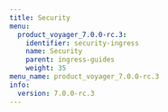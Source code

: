 ```yaml
---
title: Security
menu:
  product_voyager_7.0.0-rc.3:
    identifier: security-ingress
    name: Security
    parent: ingress-guides
    weight: 35
menu_name: product_voyager_7.0.0-rc.3
info:
  version: 7.0.0-rc.3
---
```


